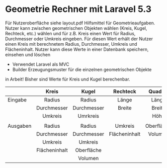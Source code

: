 # Geometrie Rechner mit Laravel 5.3

Für Nutzeroberfläche siehe layout.pdf 
Hilfsmittel für Geometrieaufgaben.
Nutzer kann zwischen geometrischen Objekten wählen (Kreis, Kugel, Rechteck, etc.) wählen und für z.B. Kreis einen Wert für Radius, Durchmesser oder Umkreis eingeben. Für diesen Wert erhält der Nutzer einen Kreis mit berechnetem Radius, Durchmesser, Umkreis und Flächeninhalt.
Nutzer kann diese Werte in einer Datenbank speichern, einsehen und löschen


- Verwendet Laravel als MVC
- Builder Erzeugungsmuster für die einzelnen geometrischen Objekte



in Arbeit! Bisher sind Werte für Kreis und Kugel berechenbar.

|               | Kreis         | Kugel       | Rechteck      | Quadrat     |
| ------------- |:-------------:|:-----------:|:-------------:|:-----------:|
| Eingabe       | Radius        | Radius      | Länge         | Länge       |
|               | Durchmesser   | Durchmesser | Breite        | Breite      |     
|               | Umkreis       | Umrkreis    |               | Höhe        |
|               |               |             |               |             |
| Ausgaben      | Radius        | Radius      | Umkreis       | Oberfläche  |
|               | Durchmesser   | Durchmesser | Flächeninhalt | Volumen     |
|               | Umkreis       | Umkreis     |               |             |
|               | Flächeninhalt | Oberfläche  |               |             |
|               |               | Volumen     |               |             |
